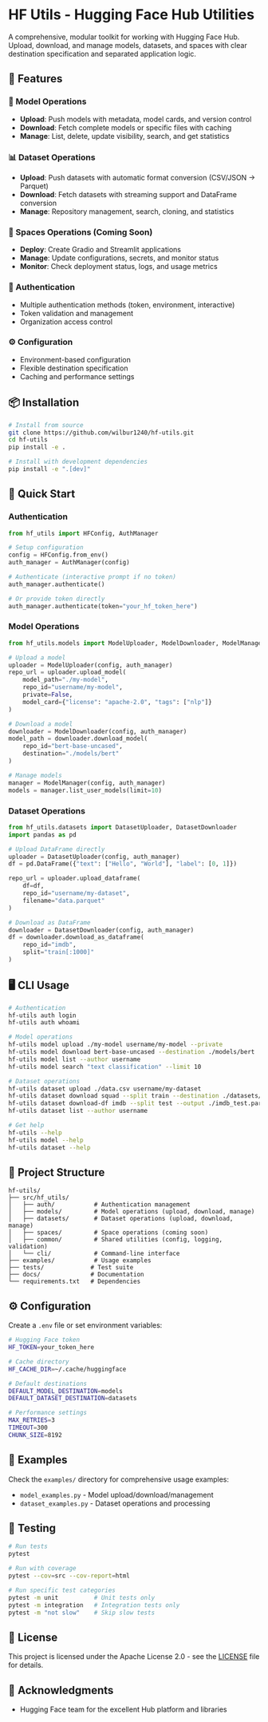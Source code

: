 # HF Utils - Hugging Face Hub Utilities

A comprehensive, modular toolkit for working with Hugging Face Hub. Upload, download, and manage models, datasets, and spaces with clear destination specification and separated application logic.

## 🚀 Features

### 🤖 Model Operations
- **Upload**: Push models with metadata, model cards, and version control
- **Download**: Fetch complete models or specific files with caching
- **Manage**: List, delete, update visibility, search, and get statistics

### 📊 Dataset Operations  
- **Upload**: Push datasets with automatic format conversion (CSV/JSON → Parquet)
- **Download**: Fetch datasets with streaming support and DataFrame conversion
- **Manage**: Repository management, search, cloning, and statistics

### 🚀 Spaces Operations (Coming Soon)
- **Deploy**: Create Gradio and Streamlit applications
- **Manage**: Update configurations, secrets, and monitor status
- **Monitor**: Check deployment status, logs, and usage metrics

### 🔐 Authentication
- Multiple authentication methods (token, environment, interactive)
- Token validation and management
- Organization access control

### ⚙️ Configuration
- Environment-based configuration
- Flexible destination specification
- Caching and performance settings

## 📦 Installation

```bash
# Install from source
git clone https://github.com/wilbur1240/hf-utils.git
cd hf-utils
pip install -e .

# Install with development dependencies
pip install -e ".[dev]"
```

## 🔧 Quick Start

### Authentication

```python
from hf_utils import HFConfig, AuthManager

# Setup configuration
config = HFConfig.from_env()
auth_manager = AuthManager(config)

# Authenticate (interactive prompt if no token)
auth_manager.authenticate()

# Or provide token directly
auth_manager.authenticate(token="your_hf_token_here")
```

### Model Operations

```python
from hf_utils.models import ModelUploader, ModelDownloader, ModelManager

# Upload a model
uploader = ModelUploader(config, auth_manager)
repo_url = uploader.upload_model(
    model_path="./my-model",
    repo_id="username/my-model",
    private=False,
    model_card={"license": "apache-2.0", "tags": ["nlp"]}
)

# Download a model
downloader = ModelDownloader(config, auth_manager)
model_path = downloader.download_model(
    repo_id="bert-base-uncased",
    destination="./models/bert"
)

# Manage models
manager = ModelManager(config, auth_manager)
models = manager.list_user_models(limit=10)
```

### Dataset Operations

```python
from hf_utils.datasets import DatasetUploader, DatasetDownloader
import pandas as pd

# Upload DataFrame directly
uploader = DatasetUploader(config, auth_manager)
df = pd.DataFrame({"text": ["Hello", "World"], "label": [0, 1]})

repo_url = uploader.upload_dataframe(
    df=df,
    repo_id="username/my-dataset",
    filename="data.parquet"
)

# Download as DataFrame
downloader = DatasetDownloader(config, auth_manager)
df = downloader.download_as_dataframe(
    repo_id="imdb",
    split="train[:1000]"
)
```

## 🖥️ CLI Usage

```bash
# Authentication
hf-utils auth login
hf-utils auth whoami

# Model operations
hf-utils model upload ./my-model username/my-model --private
hf-utils model download bert-base-uncased --destination ./models/bert
hf-utils model list --author username
hf-utils model search "text classification" --limit 10

# Dataset operations  
hf-utils dataset upload ./data.csv username/my-dataset
hf-utils dataset download squad --split train --destination ./datasets/
hf-utils dataset download-df imdb --split test --output ./imdb_test.parquet
hf-utils dataset list --author username

# Get help
hf-utils --help
hf-utils model --help
hf-utils dataset --help
```

## 📁 Project Structure

```
hf-utils/
├── src/hf_utils/
│   ├── auth/           # Authentication management
│   ├── models/         # Model operations (upload, download, manage)
│   ├── datasets/       # Dataset operations (upload, download, manage)  
│   ├── spaces/         # Space operations (coming soon)
│   ├── common/         # Shared utilities (config, logging, validation)
│   └── cli/            # Command-line interface
├── examples/           # Usage examples
├── tests/             # Test suite
├── docs/              # Documentation
└── requirements.txt   # Dependencies
```

## ⚙️ Configuration

Create a `.env` file or set environment variables:

```bash
# Hugging Face token
HF_TOKEN=your_token_here

# Cache directory
HF_CACHE_DIR=~/.cache/huggingface

# Default destinations
DEFAULT_MODEL_DESTINATION=models
DEFAULT_DATASET_DESTINATION=datasets

# Performance settings
MAX_RETRIES=3
TIMEOUT=300
CHUNK_SIZE=8192
```

## 🧪 Examples

Check the `examples/` directory for comprehensive usage examples:

- `model_examples.py` - Model upload/download/management
- `dataset_examples.py` - Dataset operations and processing  

## 🧪 Testing

```bash
# Run tests
pytest

# Run with coverage
pytest --cov=src --cov-report=html

# Run specific test categories
pytest -m unit          # Unit tests only
pytest -m integration   # Integration tests only
pytest -m "not slow"    # Skip slow tests
```

## 📄 License

This project is licensed under the Apache License 2.0 - see the [LICENSE](LICENSE) file for details.

## 🙏 Acknowledgments

- Hugging Face team for the excellent Hub platform and libraries